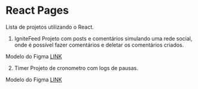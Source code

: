 # React Pages
Lista de projetos utilizando o React.

1. IgniteFeed
Projeto com posts e comentários simulando uma rede social, onde é possível fazer comentários e deletar os comentários criados.

Modelo do Figma [LINK](https://www.figma.com/file/TFTcYvRBjrKurjyMaUjrFH/Ignite-Feed-(Community)?type=design&t=i1NA4i4z7wiedaPQ-6)

2. Timer
Projeto de cronometro com logs de pausas.

Modelo do Figma [LINK](https://www.figma.com/file/6IHdFyEOayIV4n2UkFDXmA/Ignite-Timer-(Community)?type=design&node-id=0-1&mode=design&t=f1hmhPSjvZq1w58c-0)


